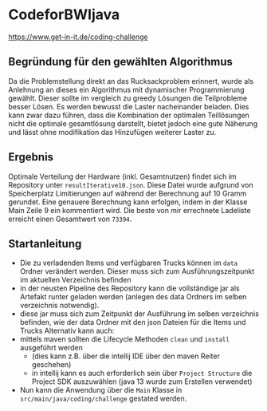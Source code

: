 # CodeforBWIjava


https://www.get-in-it.de/coding-challenge

## Begründung für den gewählten Algorithmus
Da die Problemstellung direkt an das Rucksackproblem erinnert, wurde als Anlehnung an dieses ein Algorithmus 
mit dynamischer Programmierung gewählt. Dieser sollte im vergleich zu greedy Lösungen die Teilprobleme besser Lösen.
Es werden bewusst die Laster nacheinander beladen.
Dies kann zwar dazu führen, dass die Kombination der optimalen Teillösungen nicht die optimale gesamtlösung darstellt,
 bietet jedoch eine gute Näherung und lässt ohne modifikation das Hinzufügen weiterer Laster zu.

## Ergebnis
Optimale Verteilung der Hardware (inkl. Gesamtnutzen) findet sich im Repository unter `resultIterative10.json`.
Diese Datei wurde aufgrund von Speicherplatz Limitierungen auf während der Berechnung auf 10 Gramm gerundet.
Eine genauere Berechnung kann erfolgen, indem in der Klasse Main Zeile 9 ein kommentiert wird.
Die beste von mir errechnete Ladeliste erreicht einen Gesamtwert von `73394`.
 
## Startanleitung
- Die zu verladenden Items und verfügbaren Trucks können im `data` Ordner verändert werden. Dieser muss sich zum Ausführungszeitpunkt im aktuellen Verzeichnis befinden 
- in der neusten Pipeline des Repository kann die vollständige jar als Artefakt runter geladen werden (anlegen des data Ordners im selben verzeichnis notwendig).
- diese jar muss sich zum Zeitpunkt der Ausführung im selben verzeichnis befinden, wie der data Ordner mit den json Dateien für die Items und Trucks 
Alternativ kann auch:
-  mittels maven sollten die Lifecycle Methoden `clean` und `install` ausgeführt werden
    - (dies kann z.B. über die intellij IDE über den maven Reiter geschehen) 
    - in intellij kann es auch erforderlich sein über `Project Structure` die Project SDK auszuwählen (java 13 wurde zum Erstellen verwendet)
- Nun kann die Anwendung über die `Main` Klasse in `src/main/java/coding/challenge` gestated werden.
